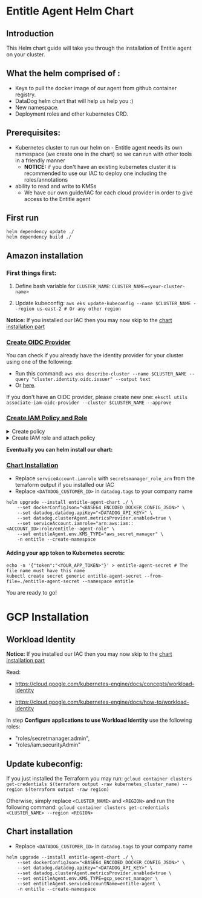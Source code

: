 # Entitle Agent Helm Chart

## Introduction

This Helm chart guide will take you through the installation of Entitle agent on your cluster.

## What the helm comprised of :

* Keys to pull the docker image of our agent from github container registry.
* DataDog helm chart that will help us help you :)
* New namespace.
* Deployment roles and other kubernetes CRD.

## Prerequisites:

* Kubernetes cluster to run our helm on - Entitle agent needs its own namespace (we create one in the chart) so we can
  run with other tools in a friendly manner
    * **NOTICE:** if you don't have an existing kubernetes cluster it is recommended to use our IAC to deploy one
      including the roles/annotations
* ability to read and write to KMSs
    * We have our own guide/IAC for each cloud provider in order to give access to the Entitle agent

## First run

```shell
helm dependency update ./
helm dependency build ./
```

## Amazon installation

### First things first:

1. Define bash variable for `CLUSTER_NAME`:
   `CLUSTER_NAME=<your-cluster-name>`

2. Update kubeconfig:
   `aws eks update-kubeconfig --name $CLUSTER_NAME --region us-east-2 # Or any other region`

**Notice:** If you installed our IAC then you may now skip to the [chart installation part](#chart-installation)

### [Create OIDC Provider](https://docs.aws.amazon.com/eks/latest/userguide/enable-iam-roles-for-service-accounts.html)

You can check if you already have the identity provider for your cluster using one of the following:

- Run this command:
  `aws eks describe-cluster --name $CLUSTER_NAME --query "cluster.identity.oidc.issuer" --output text`
- Or [here](https://us-east-1.console.aws.amazon.com/iamv2/home?region=us-east-1#/identity_providers).

If you don't have an OIDC provider, please create new one:
`eksctl utils associate-iam-oidc-provider --cluster $CLUSTER_NAME --approve`

### [Create IAM Policy and Role](https://docs.aws.amazon.com/eks/latest/userguide/create-service-account-iam-policy-and-role.html)

<details>
  <summary>Create policy</summary>

  ```shell
  ACCOUNT_ID=$(aws sts get-caller-identity --query "Account" --output text)
  echo $ACCOUNT_ID

  cat > entitle-entitle-agent-chart-policy.json <<ENDOF
  {
      "Version": "2012-10-17",
      "Statement": [
          {
              "Sid": "VisualEditor0",
              "Effect": "Allow",
              "Action": [
                "secretsmanager:UpdateSecret",
                "secretsmanager:TagResource",
                "secretsmanager:PutSecretValue",
                "secretsmanager:ListSecretVersionIds",
                "secretsmanager:GetSecretValue",
                "secretsmanager:GetResourcePolicy",
                "secretsmanager:DescribeSecret",
                "secretsmanager:DeleteSecret",
                "secretsmanager:CreateSecret"
              ],
              "Resource": "arn:aws:secretsmanager:*:${ACCOUNT_ID}:secret:Entitle/*"
          },
          {
              "Sid": "VisualEditor1",
              "Effect": "Allow",
              "Action": "secretsmanager:ListSecrets",
              "Resource" : "*"
          }
      ]
  }
  ENDOF

  aws iam create-policy --policy-name entitle-entitle-agent-policy --policy-document file://entitle-entitle-agent-policy.json
  ```

</details>

<details>
<summary>Create IAM role and attach policy</summary>

```shell
ACCOUNT_ID=$(aws sts get-caller-identity --query "Account" --output text)
echo $ACCOUNT_ID
OIDC_PROVIDER=$(aws eks describe-cluster --name ${CLUSTER_NAME} --query "cluster.identity.oidc.issuer" --output text | sed -e "s/^https:\/\///")
echo $OIDC_PROVIDER

cat > trust.json <<ENDOF
{
  "Version": "2012-10-17",
  "Statement": [
    {
      "Effect": "Allow",
      "Principal": {
        "Federated": "arn:aws:iam::${ACCOUNT_ID}:oidc-provider/${OIDC_PROVIDER}"
      },
      "Action": "sts:AssumeRoleWithWebIdentity",
      "Condition": {
        "StringEquals": {
          "${OIDC_PROVIDER}:aud": "sts.amazonaws.com",
          "${OIDC_PROVIDER}:sub": "system:serviceaccount:entitle:entitle-agent"
        }
      }
    }
  ]
}
ENDOF

aws iam create-role --role-name entitle-entitle-agent-chart-role --assume-role-policy-document file://trust.json --description "entitle entitle-agent access aws"
aws iam attach-role-policy --role-name entitle-entitle-agent-chart-role --policy-arn=arn:aws:iam::${ACCOUNT_ID}:policy/entitle-entitle-agent-chart-policy
```

</details>


**Eventually you can helm install our chart:**

### [Chart Installation](https://helm.sh/docs/helm/helm_upgrade/)

- Replace `serviceAccount.iamrole` with `secretsmanager_role_arn` from the terraform output if you installed our IAC
- Replace `<DATADOG_CUSTOMER_ID>` in `datadog.tags` to your company name

```shell
helm upgrade --install entitle-agent-chart ./ \
    --set dockerConfigJson="<BASE64_ENCODED_DOCKER_CONFIG_JSON>" \
    --set datadog.datadog.apiKey="<DATADOG_API_KEY>" \
    --set datadog.clusterAgent.metricsProvider.enabled=true \
    --set serviceAccount.iamrole="arn:aws:iam::<ACCOUNT_ID>:role/entitle--agent-role" \
    --set entitleAgent.env.KMS_TYPE="aws_secret_manager" \
    -n entitle --create-namespace
```

#### Adding your app token to Kubernetes secrets:

```shell
echo -n '{"token":"<YOUR_APP_TOKEN>"}' > entitle-agent-secret # The file name must have this name
kubectl create secret generic entitle-agent-secret --from-file=./entitle-agent-secret --namespace entitle
```

You are ready to go!

# GCP Installation

## Workload Identity

**Notice:** If you installed our IAC then you may now skip to the [chart installation part](#chart-installation)

Read:

- https://cloud.google.com/kubernetes-engine/docs/concepts/workload-identity

- https://cloud.google.com/kubernetes-engine/docs/how-to/workload-identity

In step **Configure applications to use Workload Identity** use the following roles:

- "roles/secretmanager.admin",
- "roles/iam.securityAdmin"

## Update kubeconfig:

If you just installed the Terraform you may run:
`gcloud container clusters get-credentials $(terraform output -raw kubernetes_cluster_name) --region $(terraform output -raw region)`

Otherwise, simply replace `<CLUSTER_NAME>` and `<REGION>` and run the following command:
```gcloud container clusters get-credentials <CLUSTER_NAME> --region <REGION>```

## Chart installation

- Replace `<DATADOG_CUSTOMER_ID>` in `datadog.tags` to your company name

```shell
helm upgrade --install entitle-agent-chart ./ \
    --set dockerConfigJson="<BASE64_ENCODED_DOCKER_CONFIG_JSON>" \
    --set datadog.datadog.apiKey="<DATADOG_API_KEY>" \
    --set datadog.clusterAgent.metricsProvider.enabled=true \
    --set entitleAgent.env.KMS_TYPE=gcp_secret_manager \
    --set entitleAgent.serviceAccountName=entitle-agent \
    -n entitle --create-namespace
```
